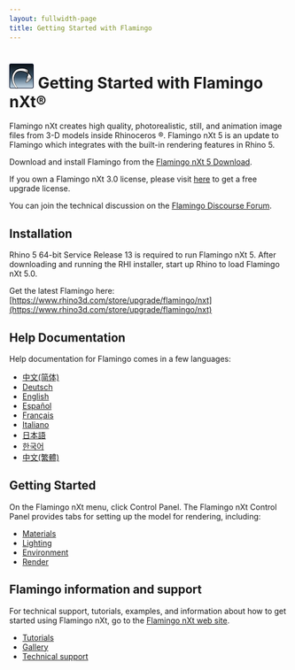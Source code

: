 ```yaml
---
layout: fullwidth-page
title: Getting Started with Flamingo
---
```


<!-- TODO: This page mentions "Work in Progress" and "Flamingo Beta" and has to be updated once Flamingo has been released -->

# ![images/flamingotab.svg](images/flamingotab.svg) Getting Started with Flamingo nXt®
Flamingo nXt creates high quality, photorealistic, still, and animation image files from 3-D models inside Rhinoceros ®. Flamingo nXt 5 is an update to Flamingo which integrates with the built-in rendering features in Rhino 5.

Download and install Flamingo from the [Flamingo nXt 5 Download](http://www.rhino3d.com/download/flamingo/5/evaluation).

If you own a Flamingo nXt 3.0 license, please visit [here](https://www.rhino3d.com/store/upgrade/flamingo/nxt) to get a free upgrade license. 

You can join the technical discussion on the [Flamingo Discourse Forum](http://discourse.mcneel.com/c/rendering/flamingo).

## Installation

Rhino 5 64-bit Service Release 13 is required to run Flamingo nXt 5.
After downloading and running the RHI installer, start up Rhino to load Flamingo nXt 5.0.

Get the latest Flamingo here: [https://www.rhino3d.com/store/upgrade/flamingo/nxt](https://www.rhino3d.com/store/upgrade/flamingo/nxt)

## Help Documentation
Help documentation for Flamingo comes in a few languages:

* [中文(简体)]({{baseurl}}/cn/flamingo/5/help)
* [Deutsch]({{baseurl}}/de/flamingo/5/help)
* [English]({{baseurl}}/en/flamingo/5/help)
* [Español]({{baseurl}}/es/flamingo/5/help)
* [Français]({{baseurl}}/fr/flamingo/5/help)
* [Italiano]({{baseurl}}/it/flamingo/5/help)
* [日本語]({{baseurl}}/jp/flamingo/5/help)
* [한국어]({{baseurl}}/kr/flamingo/5/help)
* [中文(繁體)]({{baseurl}}/tw/flamingo/5/help)

## Getting Started
On the Flamingo nXt menu, click Control Panel. The Flamingo nXt  Control Panel provides tabs for setting up the model for rendering, including:

* [Materials](../help/material-editor.html)
* [Lighting](../help/lighting-tab.html)
* [Environment](../help/environment-tab.html)
* [Render](../help/render-tab.html)

## Flamingo information and support
For technical support, tutorials, examples, and information about how to get started using Flamingo nXt, go to the [Flamingo nXt web site](http://nxt.flamingo3d.com/).

 * [Tutorials](http://nxt.flamingo3d.com/page/tutorials-and-documentation)
 * [Gallery](http://nxt.flamingo3d.com/photo)
 * [Technical support](http://discourse.mcneel.com/c/rendering/flamingo)
